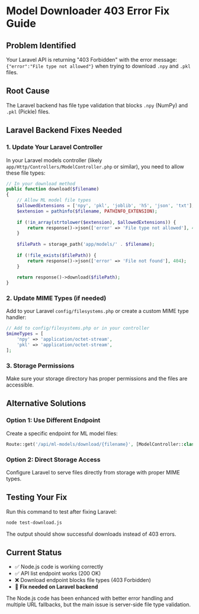 # Model Downloader 403 Error Fix Guide

## Problem Identified
Your Laravel API is returning "403 Forbidden" with the error message: `{"error":"File type not allowed"}` when trying to download `.npy` and `.pkl` files.

## Root Cause
The Laravel backend has file type validation that blocks `.npy` (NumPy) and `.pkl` (Pickle) files.

## Laravel Backend Fixes Needed

### 1. Update Your Laravel Controller
In your Laravel models controller (likely `app/Http/Controllers/ModelController.php` or similar), you need to allow these file types:

```php
// In your download method
public function download($filename)
{
    // Allow ML model file types
    $allowedExtensions = ['npy', 'pkl', 'joblib', 'h5', 'json', 'txt'];
    $extension = pathinfo($filename, PATHINFO_EXTENSION);
    
    if (!in_array(strtolower($extension), $allowedExtensions)) {
        return response()->json(['error' => 'File type not allowed'], 403);
    }
    
    $filePath = storage_path('app/models/' . $filename);
    
    if (!file_exists($filePath)) {
        return response()->json(['error' => 'File not found'], 404);
    }
    
    return response()->download($filePath);
}
```

### 2. Update MIME Types (if needed)
Add to your Laravel `config/filesystems.php` or create a custom MIME type handler:

```php
// Add to config/filesystems.php or in your controller
$mimeTypes = [
    'npy' => 'application/octet-stream',
    'pkl' => 'application/octet-stream',
];
```

### 3. Storage Permissions
Make sure your storage directory has proper permissions and the files are accessible.

## Alternative Solutions

### Option 1: Use Different Endpoint
Create a specific endpoint for ML model files:

```php
Route::get('/api/ml-models/download/{filename}', [ModelController::class, 'downloadMLModel']);
```

### Option 2: Direct Storage Access
Configure Laravel to serve files directly from storage with proper MIME types.

## Testing Your Fix

Run this command to test after fixing Laravel:
```bash
node test-download.js
```

The output should show successful downloads instead of 403 errors.

## Current Status
- ✅ Node.js code is working correctly
- ✅ API list endpoint works (200 OK)
- ❌ Download endpoint blocks file types (403 Forbidden)
- 🔧 **Fix needed on Laravel backend**

The Node.js code has been enhanced with better error handling and multiple URL fallbacks, but the main issue is server-side file type validation.
